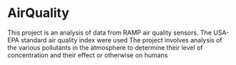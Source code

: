 # AirQuality
This project is an analysis of data from RAMP air quality sensors. The USA-EPA standard air quality index were used
The project involves analysis of the various pollutants in the atmosphere to determine their level of concentration and their effect or otherwise on humans

